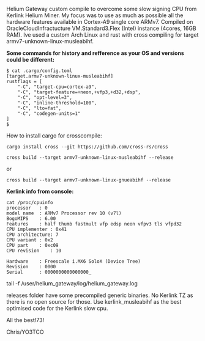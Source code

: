Helium Gateway custom compile to overcome some slow signing CPU from Kerlink Helium Miner. My focus was to use as much as possible all the hardware features available in Cortex-A9 single core ARMv7.
Compiled on OracleCloudInfractucture VM.Standard3.Flex (Intel) instance (4cores, 16GB RAM). Ive used a custom Arch Linux and rust with cross compiling for target armv7-unknown-linux-musleabihf.

**Some commands for history and refference as your OS and versions could be different:**

```
$ cat .cargo/config.toml 
[target.armv7-unknown-linux-musleabihf]
rustflags = [
    "-C", "target-cpu=cortex-a9",
    "-C", "target-feature=+neon,+vfp3,+d32,+dsp",
    "-C", "opt-level=3",
    "-C", "inline-threshold=100",
    "-C", "lto=fat",
    "-C", "codegen-units=1"
]
$
```
How to install cargo for crosscompile:

```
cargo install cross --git https://github.com/cross-rs/cross
```

```
cross build --target armv7-unknown-linux-musleabihf --release
```

or

```
cross build --target armv7-unknown-linux-gnueabihf --release
```

**Kerlink info from console:**

```
cat /proc/cpuinfo 
processor	: 0
model name	: ARMv7 Processor rev 10 (v7l)
BogoMIPS	: 6.00
Features	: half thumb fastmult vfp edsp neon vfpv3 tls vfpd32 
CPU implementer	: 0x41
CPU architecture: 7
CPU variant	: 0x2
CPU part	: 0xc09
CPU revision	: 10

Hardware	: Freescale i.MX6 SoloX (Device Tree)
Revision	: 0000
Serial		: 0000000000000000_
```
tail -f /user/helium_gateway/log/helium_gateway.log

releases folder have some precompiled generic binaries. No Kerlink TZ as there is no open source for those. Use kerlink_musleabihf as the best optimised code for the Kerlink slow cpu.

All the best!73!

Chris/YO3TCO
